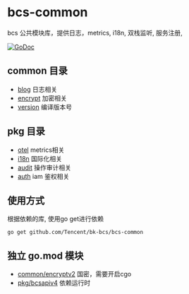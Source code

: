 # bcs-common

bcs 公共模块库，提供日志，metrics, i18n, 双栈监听, 服务注册,

<a href="https://pkg.go.dev/github.com/Tencent/bk-bcs/bcs-common/common"><img src="https://pkg.go.dev/badge/github.com/Tencent/bk-bcs/bcs-common" alt="GoDoc"></a>

## common 目录
- [blog](./common/blog/) 日志相关
- [encrypt](./common/encrypt/) 加密相关
- [version](./common/version/) 编译版本号

## pkg 目录
- [otel](./pkg/otel/) metrics相关
- [i18n](./pkg/i18n/) 国际化相关
- [audit](./pkg//audit/) 操作审计相关
- [auth](./pkg/auth/) iam 鉴权相关

## 使用方式
根据依赖的库, 使用go get进行依赖
```
go get github.com/Tencent/bk-bcs/bcs-common
```

## 独立 go.mod 模块
- [common/encryptv2](./common/encryptv2/) 国密，需要开启cgo
- [pkg/bcsapiv4](./pkg/bcsapiv4/) 依赖运行时
